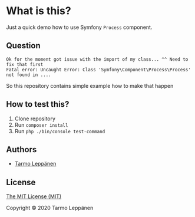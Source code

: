 # What is this?

Just a quick demo how to use Symfony `Process` component.

## Question

```
Ok for the moment got issue with the import of my class... ^^ Need to fix that first
Fatal error: Uncaught Error: Class 'Symfony\Component\Process\Process' not found in .... 
```

So this repository contains simple example how to make that happen

## How to test this?

1) Clone repository
2) Run `composer install`
3) Run `php ./bin/console test-command`

## Authors

* [Tarmo Leppänen](https://github.com/tarlepp)

## License

[The MIT License (MIT)](LICENSE)

Copyright © 2020 Tarmo Leppänen
